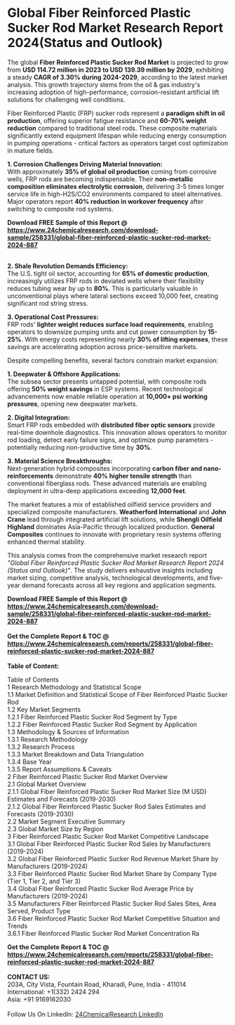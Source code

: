 <h1>Global Fiber Reinforced Plastic Sucker Rod Market Research Report 2024(Status and Outlook)</h1><p>The global <strong>Fiber Reinforced Plastic Sucker Rod Market</strong> is projected to grow from <strong>USD 114.72 million in 2023 to USD 139.39 million by 2029</strong>, exhibiting a steady <strong>CAGR of 3.30% during 2024-2029</strong>, according to the latest market analysis. This growth trajectory stems from the oil &amp; gas industry's increasing adoption of high-performance, corrosion-resistant artificial lift solutions for challenging well conditions.</p><p>Fiber Reinforced Plastic (FRP) sucker rods represent a <strong>paradigm shift in oil production</strong>, offering superior fatigue resistance and <strong>60-70% weight reduction</strong> compared to traditional steel rods. These composite materials significantly extend equipment lifespan while reducing energy consumption in pumping operations - critical factors as operators target cost optimization in mature fields.</p><p><strong>1. Corrosion Challenges Driving Material Innovation:</strong><br>
With approximately <strong>35% of global oil production</strong> coming from corrosive wells, FRP rods are becoming indispensable. Their <strong>non-metallic composition eliminates electrolytic corrosion</strong>, delivering 3-5 times longer service life in high-H2S/CO2 environments compared to steel alternatives. Major operators report <strong>40% reduction in workover frequency</strong> after switching to composite rod systems.</p><div><b>Download FREE Sample of this Report @ 
            <a href="https://www.24chemicalresearch.com/download-sample/258331/global-fiber-reinforced-plastic-sucker-rod-market-2024-887">
            https://www.24chemicalresearch.com/download-sample/258331/global-fiber-reinforced-plastic-sucker-rod-market-2024-887</a></b></div><br><p><strong>2. Shale Revolution Demands Efficiency:</strong><br>
The U.S. tight oil sector, accounting for <strong>65% of domestic production</strong>, increasingly utilizes FRP rods in deviated wells where their flexibility reduces tubing wear by up to <strong>80%</strong>. This is particularly valuable in unconventional plays where lateral sections exceed 10,000 feet, creating significant rod string stress.</p><p><strong>3. Operational Cost Pressures:</strong><br>
FRP rods' <strong>lighter weight reduces surface load requirements</strong>, enabling operators to downsize pumping units and cut power consumption by <strong>15-25%</strong>. With energy costs representing nearly <strong>30% of lifting expenses</strong>, these savings are accelerating adoption across price-sensitive markets.</p><p>Despite compelling benefits, several factors constrain market expansion:</p><p><strong>1. Deepwater &amp; Offshore Applications:</strong><br>
The subsea sector presents untapped potential, with composite rods offering <strong>50% weight savings</strong> in ESP systems. Recent technological advancements now enable reliable operation at <strong>10,000+ psi working pressures</strong>, opening new deepwater markets.</p><p><strong>2. Digital Integration:</strong><br>
Smart FRP rods embedded with <strong>distributed fiber optic sensors</strong> provide real-time downhole diagnostics. This innovation allows operators to monitor rod loading, detect early failure signs, and optimize pump parameters - potentially reducing non-productive time by <strong>30%</strong>.</p><p><strong>3. Material Science Breakthroughs:</strong><br>
Next-generation hybrid composites incorporating <strong>carbon fiber and nano-reinforcements</strong> demonstrate <strong>40% higher tensile strength</strong> than conventional fiberglass rods. These advanced materials are enabling deployment in ultra-deep applications exceeding <strong>12,000 feet</strong>.</p><p>The market features a mix of established oilfield service providers and specialized composite manufacturers. <strong>Weatherford International</strong> and <strong>John Crane</strong> lead through integrated artificial lift solutions, while <strong>Shengli Oilfield Highland</strong> dominates Asia-Pacific through localized production. <strong>General Composites</strong> continues to innovate with proprietary resin systems offering enhanced thermal stability.</p><p>This analysis comes from the comprehensive market research report <em>"Global Fiber Reinforced Plastic Sucker Rod Market Research Report 2024 (Status and Outlook)"</em>. The study delivers exhaustive insights including market sizing, competitive analysis, technological developments, and five-year demand forecasts across all key regions and application segments.</p><div><b>Download FREE Sample of this Report @ 
            <a href="https://www.24chemicalresearch.com/download-sample/258331/global-fiber-reinforced-plastic-sucker-rod-market-2024-887">
            https://www.24chemicalresearch.com/download-sample/258331/global-fiber-reinforced-plastic-sucker-rod-market-2024-887</a></b></div><br><div><b>Get the Complete Report & TOC @ 
            <a href="https://www.24chemicalresearch.com/reports/258331/global-fiber-reinforced-plastic-sucker-rod-market-2024-887">
            https://www.24chemicalresearch.com/reports/258331/global-fiber-reinforced-plastic-sucker-rod-market-2024-887</a></b></div><br>
            <b>Table of Content:</b><p>Table of Contents<br />
1 Research Methodology and Statistical Scope<br />
1.1 Market Definition and Statistical Scope of Fiber Reinforced Plastic Sucker Rod<br />
1.2 Key Market Segments<br />
1.2.1 Fiber Reinforced Plastic Sucker Rod Segment by Type<br />
1.2.2 Fiber Reinforced Plastic Sucker Rod Segment by Application<br />
1.3 Methodology & Sources of Information<br />
1.3.1 Research Methodology<br />
1.3.2 Research Process<br />
1.3.3 Market Breakdown and Data Triangulation<br />
1.3.4 Base Year<br />
1.3.5 Report Assumptions & Caveats<br />
2 Fiber Reinforced Plastic Sucker Rod Market Overview<br />
2.1 Global Market Overview<br />
2.1.1 Global Fiber Reinforced Plastic Sucker Rod Market Size (M USD) Estimates and Forecasts (2019-2030)<br />
2.1.2 Global Fiber Reinforced Plastic Sucker Rod Sales Estimates and Forecasts (2019-2030)<br />
2.2 Market Segment Executive Summary<br />
2.3 Global Market Size by Region<br />
3 Fiber Reinforced Plastic Sucker Rod Market Competitive Landscape<br />
3.1 Global Fiber Reinforced Plastic Sucker Rod Sales by Manufacturers (2019-2024)<br />
3.2 Global Fiber Reinforced Plastic Sucker Rod Revenue Market Share by Manufacturers (2019-2024)<br />
3.3 Fiber Reinforced Plastic Sucker Rod Market Share by Company Type (Tier 1, Tier 2, and Tier 3)<br />
3.4 Global Fiber Reinforced Plastic Sucker Rod Average Price by Manufacturers (2019-2024)<br />
3.5 Manufacturers Fiber Reinforced Plastic Sucker Rod Sales Sites, Area Served, Product Type<br />
3.6 Fiber Reinforced Plastic Sucker Rod Market Competitive Situation and Trends<br />
3.6.1 Fiber Reinforced Plastic Sucker Rod Market Concentration Ra</p><div><b>Get the Complete Report & TOC @ 
            <a href="https://www.24chemicalresearch.com/reports/258331/global-fiber-reinforced-plastic-sucker-rod-market-2024-887">
            https://www.24chemicalresearch.com/reports/258331/global-fiber-reinforced-plastic-sucker-rod-market-2024-887</a></b></div><br><b>CONTACT US:</b><br>
            203A, City Vista, Fountain Road, Kharadi, Pune, India - 411014<br>
            International: +1(332) 2424 294<br>
            Asia: +91 9169162030 <br><br>
            Follow Us On LinkedIn: <a href="https://www.linkedin.com/company/24chemicalresearch/">24ChemicalResearch LinkedIn</a>
